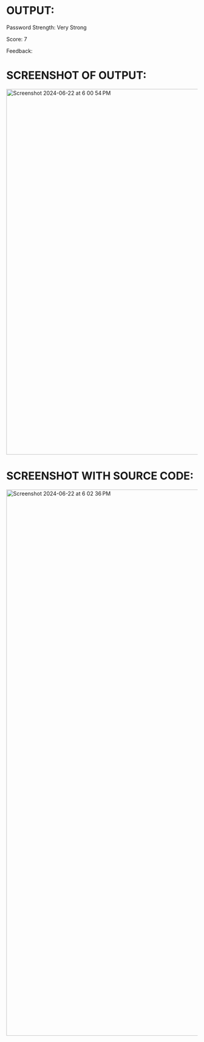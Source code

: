 # OUTPUT:

Password Strength: Very Strong

Score: 7

Feedback:

# SCREENSHOT OF OUTPUT:

<img width="964" alt="Screenshot 2024-06-22 at 6 00 54 PM" src="https://github.com/VigneshwaranElakiya/PRODIGY_CS_03/assets/169158514/726ac528-be1b-48cc-899f-9b6d2e094c3b">

# SCREENSHOT WITH SOURCE CODE:

<img width="1440" alt="Screenshot 2024-06-22 at 6 02 36 PM" src="https://github.com/VigneshwaranElakiya/PRODIGY_CS_03/assets/169158514/1beb7fda-0ed6-4ed7-9f63-86f97aa636c8">
